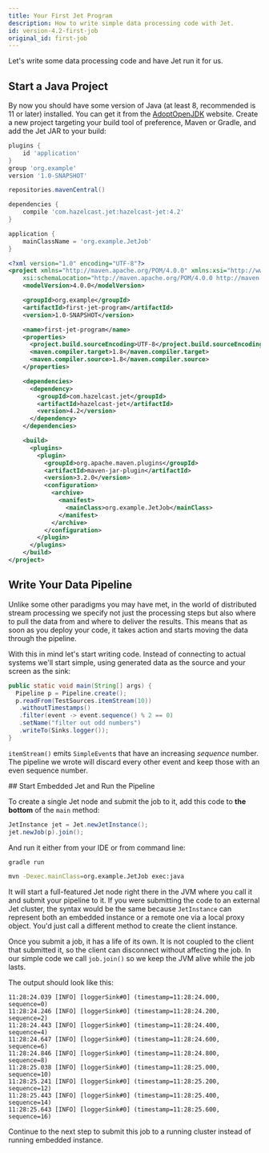 ```yaml
---
title: Your First Jet Program
description: How to write simple data processing code with Jet.
id: version-4.2-first-job
original_id: first-job
---
```


Let's write some data processing code and have Jet run it for us.

## Start a Java Project

By now you should have some version of Java (at least 8, recommended is
11 or later) installed. You can get it from the
[AdoptOpenJDK](https://adoptopenjdk.net/) website. Create a new project
targeting your build tool of preference, Maven or Gradle, and add the
Jet JAR to your build:

<!--DOCUSAURUS_CODE_TABS-->

<!--Gradle-->

```groovy
plugins {
    id 'application'
}
group 'org.example'
version '1.0-SNAPSHOT'

repositories.mavenCentral()

dependencies {
    compile 'com.hazelcast.jet:hazelcast-jet:4.2'
}

application {
    mainClassName = 'org.example.JetJob'
}
```

<!--Maven-->

```xml
<?xml version="1.0" encoding="UTF-8"?>
<project xmlns="http://maven.apache.org/POM/4.0.0" xmlns:xsi="http://www.w3.org/2001/XMLSchema-instance"
    xsi:schemaLocation="http://maven.apache.org/POM/4.0.0 http://maven.apache.org/xsd/maven-4.0.0.xsd">
    <modelVersion>4.0.0</modelVersion>

    <groupId>org.example</groupId>
    <artifactId>first-jet-program</artifactId>
    <version>1.0-SNAPSHOT</version>

    <name>first-jet-program</name>
    <properties>
      <project.build.sourceEncoding>UTF-8</project.build.sourceEncoding>
      <maven.compiler.target>1.8</maven.compiler.target>
      <maven.compiler.source>1.8</maven.compiler.source>
    </properties>

    <dependencies>
      <dependency>
        <groupId>com.hazelcast.jet</groupId>
        <artifactId>hazelcast-jet</artifactId>
        <version>4.2</version>
      </dependency>
    </dependencies>

    <build>
      <plugins>
        <plugin>
          <groupId>org.apache.maven.plugins</groupId>
          <artifactId>maven-jar-plugin</artifactId>
          <version>3.2.0</version>
          <configuration>
            <archive>
              <manifest>
                <mainClass>org.example.JetJob</mainClass>
              </manifest>
            </archive>
          </configuration>
        </plugin>
      </plugins>
    </build>
</project>
```

<!--END_DOCUSAURUS_CODE_TABS-->

## Write Your Data Pipeline

Unlike some other paradigms you may have met, in the world of
distributed stream processing we specify not just the processing steps
but also where to pull the data from and where to deliver the results.
This means that as soon as you deploy your code, it takes action and
starts moving the data through the pipeline.

With this in mind let's start writing code. Instead of connecting to
actual systems we'll start simple, using generated data as the source
and your screen as the sink:

```java
public static void main(String[] args) {
  Pipeline p = Pipeline.create();
  p.readFrom(TestSources.itemStream(10))
   .withoutTimestamps()
   .filter(event -> event.sequence() % 2 == 0)
   .setName("filter out odd numbers")
   .writeTo(Sinks.logger());
}
```

`itemStream()` emits `SimpleEvent`s that have an increasing *sequence*
number. The pipeline we wrote will discard every other event and keep
those with an even sequence number.

## Start Embedded Jet and Run the Pipeline

To create a single Jet node and submit the job to it, add this code to
**the bottom** of the `main` method:

```java
JetInstance jet = Jet.newJetInstance();
jet.newJob(p).join();
```

And run it either from your IDE or from command line:

<!--DOCUSAURUS_CODE_TABS-->

<!--Gradle-->

```bash
gradle run
```

<!--Maven-->

```bash
mvn -Dexec.mainClass=org.example.JetJob exec:java
```

<!--END_DOCUSAURUS_CODE_TABS-->

It will start a full-featured Jet node right there in the JVM where you
call it and submit your pipeline to it. If you were submitting the code
to an external Jet cluster, the syntax would be the same because
`JetInstance` can represent both an embedded instance or a remote one
via a local proxy object. You'd just call a different method to create
the client instance.

Once you submit a job, it has a life of its own. It is not coupled to
the client that submitted it, so the client can disconnect without
affecting the job. In our simple code we call `job.join()` so we keep
the JVM alive while the job lasts.

The output should look like this:

```log
11:28:24.039 [INFO] [loggerSink#0] (timestamp=11:28:24.000, sequence=0)
11:28:24.246 [INFO] [loggerSink#0] (timestamp=11:28:24.200, sequence=2)
11:28:24.443 [INFO] [loggerSink#0] (timestamp=11:28:24.400, sequence=4)
11:28:24.647 [INFO] [loggerSink#0] (timestamp=11:28:24.600, sequence=6)
11:28:24.846 [INFO] [loggerSink#0] (timestamp=11:28:24.800, sequence=8)
11:28:25.038 [INFO] [loggerSink#0] (timestamp=11:28:25.000, sequence=10)
11:28:25.241 [INFO] [loggerSink#0] (timestamp=11:28:25.200, sequence=12)
11:28:25.443 [INFO] [loggerSink#0] (timestamp=11:28:25.400, sequence=14)
11:28:25.643 [INFO] [loggerSink#0] (timestamp=11:28:25.600, sequence=16)
```

Continue to the next step to submit this job to a running cluster instead
of running embedded instance.
